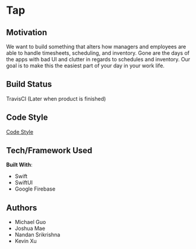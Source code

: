 # Tap

## Motivation
We want to build something that alters how managers and employees are able to handle timesheets, scheduling, and inventory.  Gone are the days of the apps with bad UI and clutter in regards to schedules and inventory.  Our goal is to make this the easiest part of your day in your work life.

## Build Status
TravisCI (Later when product is finished)

## Code Style
[Code Style](https://google.github.io/swift/)

## Tech/Framework Used
**Built With**:
- Swift
- SwiftUI
- Google Firebase

## Authors
- Michael Guo 
- Joshua Mae
- Nandan Srikrishna
- Kevin Xu
